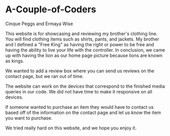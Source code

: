 # A-Couple-of-Coders

Cinque Peggs and Ermaya Wise 

This website is for showcasing and reviewing my brother's clothing line. You will find clothing items such as shirts, pants, and jackets. My brother and I  defined a "Free King" as having the right or power to be free and having the ability to live your life with the controller. In conclusion, we came up with having the lion as our home page picture because lions are known as kings.

We wanted to add a review box where you can send us reviews on the contact page, but we ran out of time.

The website can work on the devices that correspond to the finished media queries in our code. We did not have time to make it responsive on all devices. 

If someone wanted to purchase an item they would have to contact us based off of the information on the contact page and let us know the item you want to purchase.

We tried really hard on this website, and we hope you enjoy it. 


